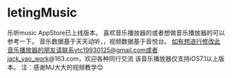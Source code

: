 # letingMusic
乐听music AppStore已上线版本。
喜欢音乐播放器的或者想做音乐播放器的可以参考一下。
音乐数据基于天天动听，，视频数据基于音悦台。
如有想进行修改此音乐播放器的朋友请联系ytc19930125@gmail.com或者jack_yao_work@163.com，欢迎各种同行交流
该音乐播放器仅支持iOS7.1以上版本。
注：感谢MJ大大的视频教学😊
